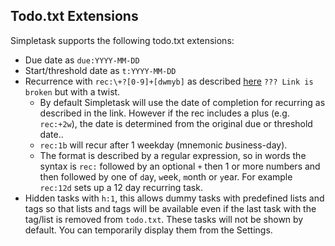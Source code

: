 Todo.txt Extensions
-------------------

Simpletask supports the following todo.txt extensions:

-   Due date as `due:YYYY-MM-DD`
-   Start/threshold date as `t:YYYY-MM-DD`
-   Recurrence with `rec:\+?[0-9]+[dwmyb]` as described [here](https://github.com/bram85/topydo/wiki/Recurrence) `??? Link is broken` but with a twist.
    - By default Simpletask will use the date of completion for recurring as described in the link. However if the rec includes a plus (e.g. `rec:+2w`), the date is determined from the original due or threshold date..
    - `rec:1b` will recur after 1 weekday (mnemonic *b*usiness-day). 
    - The format is described by a regular expression, so in words the syntax is `rec:` followed by an optional `+` then 1 or more numbers and then followed by one of `d`ay, `w`eek, `m`onth or `y`ear. For example `rec:12d` sets up a 12 day recurring task.
- Hidden tasks with `h:1`, this allows dummy tasks with predefined lists and tags so that lists and tags will be available even if the last task with the tag/list is removed from `todo.txt`. These tasks will not be shown by default. You can temporarily display them from the Settings.